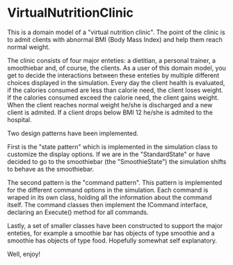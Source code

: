 # VirtualNutritionClinic

This is a domain model of a "virtual nutrition clinic". The point of the clinic 
is to admit clients with abnormal BMI (Body Mass Index) and help them reach normal
weight.

The clinic consists of four major enteties: a dietitian, a personal trainer, a 
smoothiebar and, of course, the clients. As a user of this domain model, you get 
to decide the interactions between these enteties by multiple different choices 
displayed in the simulation. Every day the client health is evaluated, if the calories consumed
are less than calorie need, the client loses weight. If the calories consumed exceed the
calorie need, the client gains weight.
When the client reaches normal weight he/she is discharged and a new client is admited.
If a client drops below BMI 12 he/she is admited to the hospital. 

Two design patterns have been implemented.

First is the "state pattern" which is implemented in the simulation class
to customize the display options. If we are in the "StandardState" or
have decided to go to the smoothiebar (the "SmoothieState") the simulation shifts 
to behave as the smoothiebar.

The second pattern is the "command pattern". This pattern is implemented for the different 
command options in the simulation. Each command is wraped in its own class, 
holding all the information about the command itself. The command classes then 
implement the ICommand interface, declaring an Execute() method for all commands.

Lastly, a set of smaller classes have been constructed to support the major enteties, 
for example a smoothie bar has objects of type smoothie and a smoothie has objects of
type food. Hopefully somewhat self explanatory.

Well, enjoy!

